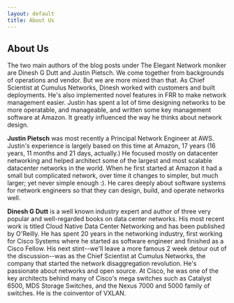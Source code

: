 ```yaml
---
layout: default
title: About Us
---
```

## About Us

The two main authors of the blog posts under The Elegant Network moniker are Dinesh G Dutt and Justin Pietsch. We come together from backgrounds of operations and vendor. But we are more mixed than that. As Chief Scientist at Cumulus Networks, Dinesh worked with customers and built deployments. He's also implemented novel features in FRR to make network management easier. Justin has spent a lot of time designing networks to be more operatable, and manageable, and written some key management software at Amazon. It greatly influenced the way he thinks about network design.

**Justin Pietsch** was most recently a Principal Network Engineer at AWS. Justin's experience is largely based on this time at Amazon, 17 years (16 years, 11 months and 21 days, actually.) He focused mostly on datacenter networking and helped architect some of the largest and most scalable datacenter networks in the world. When he first started at Amazon it had a small but complicated network, over time it changes to simpler, but much larger; yet never simple enough :). He cares deeply about software systems for network engineers so that they can design, build, and operate networks well. 

**Dinesh G Dutt** is a well known industry expert and author of three very popular and well-regarded books on data center networks. His most recent work is titled Cloud Native Data Center Networking and has been published by O'Reilly. He has spent 20 years in the networking industry, first working for Cisco Systems where he started as software engineer and finished as a Cisco Fellow. His next stint--we'll leave a more famous 2 week detour out of the discussion--was as the Chief Scientist at Cumulus Networks, the company that started the network disaggregation revolution. He's passionate about networks and open source. At Cisco, he was one of the key architects behind many of Cisco's mega switches such as Catalyst 6500, MDS Storage Switches, and the Nexus 7000 and 5000 family of switches. He is the coinventor of VXLAN.
